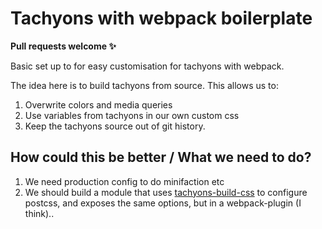# Tachyons with webpack boilerplate 

**Pull requests welcome :sparkles:**

Basic set up to for easy customisation for tachyons with webpack.

The idea here is to build tachyons from source. This allows us to:
  1. Overwrite colors and media queries
  2. Use variables from tachyons in our own custom css
  3. Keep the tachyons source out of git history.


## How could this be better / What we need to do?

 1. We need production config to do minifaction etc
 2. We should build a module that uses [tachyons-build-css](https://github.com/tachyons-css/tachyons-build-css) to configure postcss, and exposes the same options, but in a webpack-plugin (I think)..
